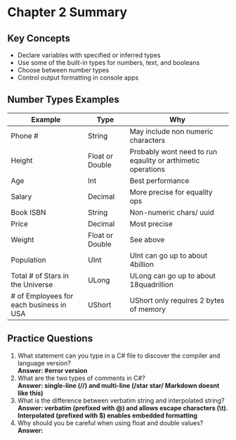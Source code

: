 # Chapter 2 Summary

## Key Concepts
* Declare variables with specified or inferred types
* Use some of the built-in types for numbers, text, and booleans
* Choose between number types
* Control output formatting in console apps

## Number Types Examples
| Example | Type | Why |
| ------- | ---- | ----|
| Phone # | String| May include non numeric characters |
| Height | Float or Double| Probably wont need to run eqaulity or arthimetic operations|
| Age | Int| Best performance|
| Salary | Decimal| More precise for equality ops|
| Book ISBN | String| Non-numeric chars/ uuid|
| Price | Decimal| Most precise|
|Weight | Float or Double| See above|
| Population| UInt| UInt can go up to about 4billion|
| Total # of Stars in the Universe | ULong| ULong can go up to about 18quadrillion
| # of Employees for each business in USA | UShort| UShort only requires 2 bytes of memory|

## Practice Questions
1. What statement can you type in a C# file to discover the compiler and language version?  
**Answer: #error version**
2. What are the two types of comments in C#?  
**Answer: single-line (//) and multi-line (/star star/ Markdown doesnt like this)**
3. What is the difference between verbatim string and interpolated string?  
**Answer: verbatim (prefixed with @) and allows escape characters (\t). Interpolated (prefixed with $) enables embedded formatting**
4. Why should you be careful when using float and double values?  
**Answer:**
